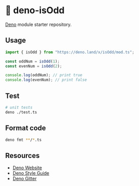 # 🦕 deno-isOdd

[Deno](https://deno.land) module starter repository.

## Usage

```typescript
import { isOdd } from "https://deno.land/x/isOdd/mod.ts";

const oddNum = isOdd(1);
const evenNum = isOdd(2);

console.log(oddNum); // print true
console.log(evenNum); // print false
```

## Test

```bash
# unit tests
deno ./test.ts
```

## Format code

```bash
deno fmt **/*.ts
```

## Resources

- [Deno Website](https://deno.land)
- [Deno Style Guide](https://deno.land/std/style_guide.md)
- [Deno Gitter](https://gitter.im/denolife/Lobby)
